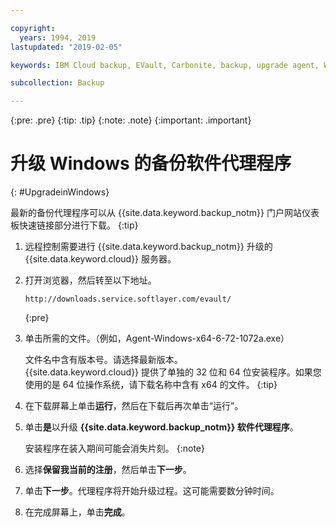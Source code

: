 ```yaml
---

copyright:
  years: 1994, 2019
lastupdated: "2019-02-05"

keywords: IBM Cloud backup, EVault, Carbonite, backup, upgrade agent, Windows

subcollection: Backup

---
```

{:pre: .pre}
{:tip: .tip}
{:note: .note}
{:important: .important}

# 升级 Windows 的备份软件代理程序
{: #UpgradeinWindows}

最新的备份代理程序可以从 {{site.data.keyword.backup_notm}} 门户网站仪表板快速链接部分进行下载。
{:tip}

1. 远程控制需要进行 {{site.data.keyword.backup_notm}} 升级的 {{site.data.keyword.cloud}} 服务器。
2. 打开浏览器，然后转至以下地址。
   ```
   http://downloads.service.softlayer.com/evault/
   ```
   {:pre}
3. 单击所需的文件。（例如，Agent-Windows-x64-6-72-1072a.exe）

   文件名中含有版本号。请选择最新版本。<br/>{{site.data.keyword.cloud}} 提供了单独的 32 位和 64 位安装程序。如果您使用的是 64 位操作系统，请下载名称中含有 x64 的文件。
   {:tip}
4. 在下载屏幕上单击**运行**，然后在下载后再次单击“运行”。
5. 单击**是**以升级 **{{site.data.keyword.backup_notm}} 软件代理程序**。

   安装程序在装入期间可能会消失片刻。
   {:note}
6. 选择**保留我当前的注册**，然后单击**下一步**。
7. 单击**下一步**。代理程序将开始升级过程。这可能需要数分钟时间。
8. 在完成屏幕上，单击**完成**。
